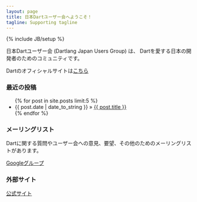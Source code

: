 ```yaml
---
layout: page
title: 日本Dartユーザー会へようこそ！
tagline: Supporting tagline
---
```

{% include JB/setup %}

日本Dartユーザー会 (Dartlang Japan Users Group) は、
Dartを愛する日本の開発者のためのコミュニティです。

Dartのオフィシャルサイトは[こちら](https://www.dartlang.org/)

### 最近の投稿
    
<ul class="posts">
  {% for post in site.posts limit:5 %}
    <li><span>{{ post.date | date_to_string }}</span> &raquo; <a href="{{ BASE_PATH }}{{ post.url }}">{{ post.title }}</a></li>
  {% endfor %}
</ul>

### メーリングリスト

Dartに関する質問やユーザー会への意見、要望、その他のためのメーリングリストがあります。

[Googleグループ](https://groups.google.com/forum/#!forum/dartisans-jp)

### 外部サイト

[公式サイト](https://www.dartlang.org/)




